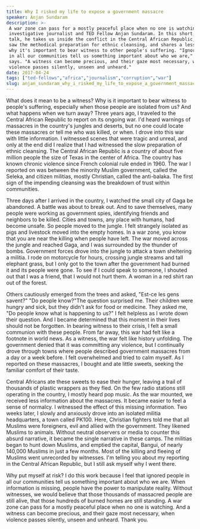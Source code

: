 ```yaml
---
title: Why I risked my life to expose a government massacre
speaker: Anjan Sundaram
description: >-
 A war zone can pass for a mostly peaceful place when no one is watching, says
 investigative journalist and TED Fellow Anjan Sundaram. In this short, incisive
 talk, he takes us inside the conflict in the Central African Republic, where he
 saw the methodical preparation for ethnic cleansing, and shares a lesson about
 why it's important to bear witness to other people's suffering. "Ignored people
 in all our communities tell us something important about who we are," Sundaram
 says. "A witness can become precious, and their gaze most necessary, when
 violence passes silently, unseen and unheard."
date: 2017-04-24
tags: ["ted-fellows","africa","journalism","corruption","war"]
slug: anjan_sundaram_why_i_risked_my_life_to_expose_a_government_massacre
---
```


What does it mean to be a witness? Why is it important to bear witness to people's
suffering, especially when those people are isolated from us? And what happens when we
turn away? Three years ago, I traveled to the Central African Republic to report on its
ongoing war. I'd heard warnings of massacres in the country's jungles and deserts, but no
one could locate these massacres or tell me who was killed, or when. I drove into this war
with little information. I witnessed scenes that were tragic and unreal, and only at the
end did I realize that I had witnessed the slow preparation of ethnic cleansing. The
Central African Republic is a country of about five million people the size of Texas in
the center of Africa. The country has known chronic violence since French colonial rule
ended in 1960. The war I reported on was between the minority Muslim government, called
the Seleka, and citizen militias, mostly Christian, called the anti-balaka. The first sign
of the impending cleansing was the breakdown of trust within communities.

Three days after I arrived in the country, I watched the small city of Gaga be abandoned.
A battle was about to break out. And to save themselves, many people were working as
government spies, identifying friends and neighbors to be killed. Cities and towns, any
place with humans, had become unsafe. So people moved to the jungle. I felt strangely
isolated as pigs and livestock moved into the empty homes. In a war zone, you know that
you are near the killing when people have left. The war moved across the jungle and reached
Gaga, and I was surrounded by the thunder of bombs. Government forces drove into the
jungle to attack a town sheltering a militia. I rode on motorcycle for hours, crossing
jungle streams and tall elephant grass, but I only got to the town after the government
had burned it and its people were gone. To see if I could speak to someone, I shouted out
that I was a friend, that I would not hurt them. A woman in a red shirt ran out of the
forest.

Others cautiously emerged from the trees and asked, "Est-ce les gens savent?" "Do people
know?"The question surprised me. Their children were hungry and sick, but they didn't ask
for food or medicine. They asked me, "Do people know what is happening to us?" I felt
helpless as I wrote down their question. And I became determined that this moment in their
lives should not be forgotten. In bearing witness to their crisis, I felt a small
communion with these people. From far away, this war had felt like a footnote in world
news. As a witness, the war felt like history unfolding. The government denied that it was
committing any violence, but I continually drove through towns where people described
government massacres from a day or a week before. I felt overwhelmed and tried to calm
myself. As I reported on these massacres, I bought and ate little sweets, seeking the
familiar comfort of their taste.

Central Africans ate these sweets to ease their hunger, leaving a trail of thousands of
plastic wrappers as they fled. On the few radio stations still operating in the country, I
mostly heard pop music. As the war mounted, we received less information about the
massacres. It became easier to feel a sense of normalcy. I witnessed the effect of this
missing information. Two weeks later, I slowly and anxiously drove into an isolated
militia headquarters, a town called PK100. Here, Christian fighters told me that all
Muslims were foreigners, evil and allied with the government. They likened Muslims to
animals. Without neutral observers or media to counter this absurd narrative, it became
the single narrative in these camps. The militias began to hunt down Muslims, and emptied
the capital, Bangui, of nearly 140,000 Muslims in just a few months. Most of the killing
and fleeing of Muslims went unrecorded by witnesses. I'm telling you about my reporting in
the Central African Republic, but I still ask myself why I went there.

Why put myself at risk? I do this work because I feel that ignored people in all our
communities tell us something important about who we are. When information is missing,
people have the power to manipulate reality. Without witnesses, we would believe that
those thousands of massacred people are still alive, that those hundreds of burned homes
are still standing. A war zone can pass for a mostly peaceful place when no one is
watching. And a witness can become precious, and their gaze most necessary, when violence
passes silently, unseen and unheard. Thank you.

<!--
ad_duration=3.33
comment_count=12
event="TED2017"
external_start_time=0
has_talk_citation=1
intro_duration=11.82
is_subtitle_required="False"
is_talk_featured="True"
language="en"
language_swap="False"
native_language="en"
number_of_related_talks=6
number_of_speakers=1
number_of_subtitled_videos=23
number_of_tags=5
number_of_talk_download_languages=23
number_of_talk_more_resources=2
number_of_talk_recommendations=1
number_of_talks_take_actions=0
post_ad_duration=0.83
published_timestamp="2017-10-24 19:38:27"
recording_date="2017-04-24"
speaker_description="Author, journalist"
speaker_is_published=1
speaker_name="Anjan Sundaram"
talk_name="Why I risked my life to expose a government massacre"
talk_recommendations_blurb="Books, articles, videos and podcasts curated by Anjan Sundaram"
talks_tags=["ted-fellows","africa","journalism","corruption","war"]
talks_take_action=[]
url_audio="https://download.ted.com/talks/AnjanSundaram_2017U.mp3?apikey=acme-roadrunner"
url_photo_speaker="https://pe.tedcdn.com/images/ted/93bd90fbd4297d4eb63838f6b4248dda32e3e3e0_254x191.jpg"
url_photo_talk="https://s3.amazonaws.com/talkstar-photos/uploads/76370035-36c1-4c6a-99e9-b797e6286409/AnjanSundaram_2017U-embed.jpg"
url_webpage="https://www.ted.com/talks/anjan_sundaram_why_i_risked_my_life_to_expose_a_government_massacre"
video_type_name="TED Stage Talk"
-->